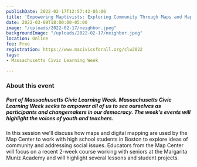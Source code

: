 ```yaml
---
publishDate: 2022-02-17T12:57:42-05:00
title: 'Empowering Maptivists: Exploring Community Through Maps and Mapping '
date: 2022-03-09T18:00:00-05:00
image: "/uploads/2022-02-17/neighbor.jpeg"
backgroundImage: "/uploads/2022-02-17/neighbor.jpeg"
location: Online
fee: Free
registration: https://www.macivicsforall.org/clw2022
tags:
- Massachusetts Civic Learning Week

---
```

### About this event

##### Part of **Massachusetts Civic Learning Week.** Massachusetts Civic Learning Week seeks to empower all of us to see ourselves as participants and changemakers in our democracy. The week’s events will highlight the voices of youth and teachers.

In this session we'll discuss how maps and digital mapping are used by the Map Center to work with high school students in Boston to explore ideas of community and addressing social issues. Educators from the Map Center will focus on a recent 2-week course working with seniors at the Margarita Muniz Academy and will highlight several lessons and student projects.
